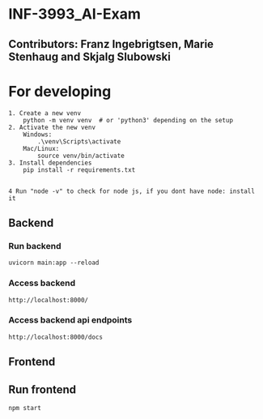 # INF-3993_AI-Exam
## Contributors: Franz Ingebrigtsen, Marie Stenhaug and Skjalg Slubowski


# For developing
    1. Create a new venv
        python -m venv venv  # or 'python3' depending on the setup
    2. Activate the new venv
        Windows:
            .\venv\Scripts\activate
        Mac/Linux: 
            source venv/bin/activate
    3. Install dependencies
        pip install -r requirements.txt


    4 Run "node -v" to check for node js, if you dont have node: install it
    

## Backend

### Run backend
    uvicorn main:app --reload

### Access backend
    http://localhost:8000/

### Access backend api endpoints
    http://localhost:8000/docs


## Frontend

## Run frontend
    npm start